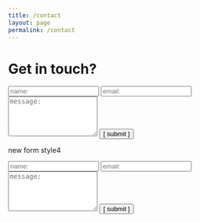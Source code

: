 ```yaml
---
title: /contact
layout: page
permalink: /contact
---
```


# Get in touch?

<form>
  <input type="text" id="name" name="name" placeholder="name:" autocomplete="off">
  <input type="text" id="email" name="email" placeholder="email:" autocomplete="off">
  <textarea rows="5" id="message" name="message" placeholder="message:" autocomplete="off"></textarea>
  <input type="submit" value="[ submit ]">
</form>

new form style4

<body>  
  
<script data-cfasync="false" type="text/javascript" src="form-submission-handler.js"></script>

<div id ="contact-form">
<form class="gform" method="POST" id="car_request_form" role="form" action="
https://script.google.com/macros/s/AKfycby9UD1hY-kS3WPUskcd0KyCynxdzIQlyUnAYWgEVPKHknZYrOA/exec" 
  onclick="window.open('', 'popUpWindow','height=400,width=600,left=10,top=10,,scrollbars=yes,menubar=no'); ">
<form>
  <input type="text" id="name" name="name" placeholder="name:" autocomplete="off">
  <input type="text" id="email" name="email" placeholder="email:" autocomplete="off">
  <textarea rows="5" id="message" name="message" placeholder="message:" autocomplete="off"></textarea>
  <input type="submit" value="[ submit ]">
  
</form>
</div>

</body>

